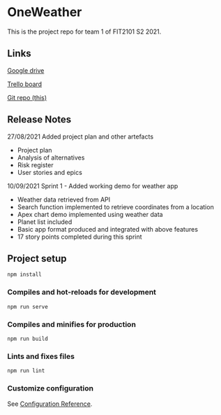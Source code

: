 # OneWeather

This is the project repo for team 1 of FIT2101 S2 2021.

## Links

[Google drive](https://drive.google.com/drive/u/1/folders/0AE06mPfab3N6Uk9PVA)

[Trello board](https://trello.com/b/bZ4LVjBQ/oneweather)

[Git repo (this)](https://git.infotech.monash.edu/fit2101-s2-2021-projects/jcla0016)

## Release Notes

27/08/2021 Added project plan and other artefacts
- Project plan
- Analysis of alternatives
- Risk register
- User stories and epics

10/09/2021 Sprint 1 - Added working demo for weather app
- Weather data retrieved from API
- Search function implemented to retrieve coordinates from a location
- Apex chart demo implemented using weather data
- Planet list included
- Basic app format produced and integrated with above features
- 17 story points completed during this sprint

## Project setup
```
npm install
```

### Compiles and hot-reloads for development
```
npm run serve
```

### Compiles and minifies for production
```
npm run build
```

### Lints and fixes files
```
npm run lint
```

### Customize configuration
See [Configuration Reference](https://cli.vuejs.org/config/).
